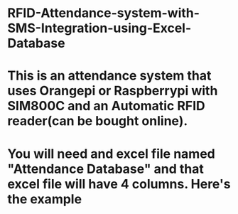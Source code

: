 # RFID-Attendance-system-with-SMS-Integration-using-Excel-Database
# This is an attendance system that uses Orangepi or Raspberrypi with SIM800C and an Automatic RFID reader(can be bought online).
# You will need and excel file named "Attendance Database" and that excel file will have 4 columns. Here's the example
